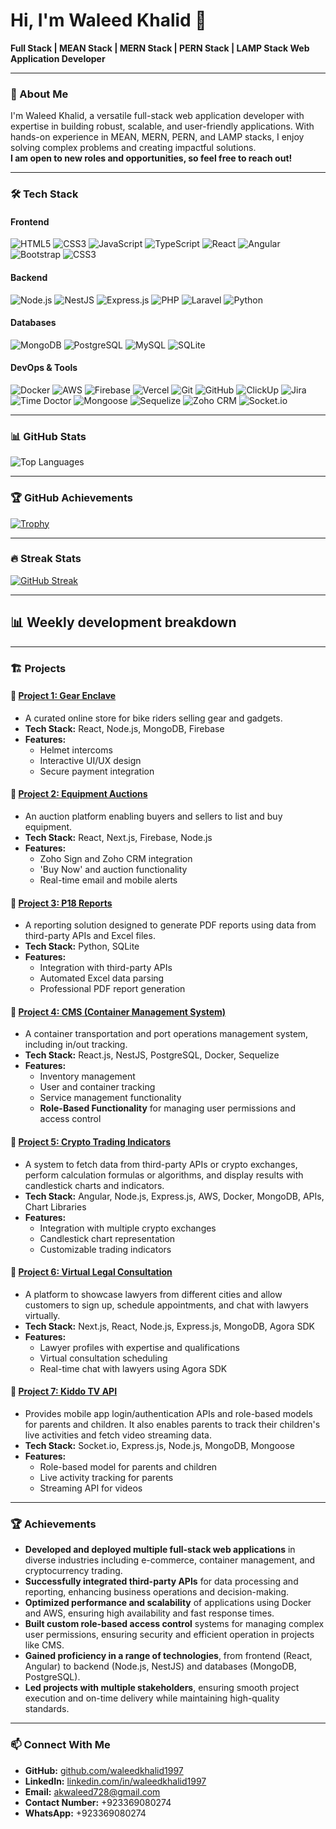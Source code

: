 # Hi, I'm Waleed Khalid 👋  
**Full Stack | MEAN Stack | MERN Stack | PERN Stack | LAMP Stack Web Application Developer**

---

### 🚀 About Me  
I'm Waleed Khalid, a versatile full-stack web application developer with expertise in building robust, scalable, and user-friendly applications. With hands-on experience in MEAN, MERN, PERN, and LAMP stacks, I enjoy solving complex problems and creating impactful solutions.  
**I am open to new roles and opportunities, so feel free to reach out!**  

---

### 🛠️ Tech Stack  

#### **Frontend**  
![HTML5](https://img.shields.io/badge/-HTML5-E34F26?logo=html5&logoColor=white&style=flat)  ![CSS3](https://img.shields.io/badge/-CSS3-1572B6?logo=css3&logoColor=white&style=flat)  ![JavaScript](https://img.shields.io/badge/-JavaScript-F7DF1E?logo=javascript&logoColor=black&style=flat)  ![TypeScript](https://img.shields.io/badge/-TypeScript-3178C6?logo=typescript&logoColor=white&style=flat)  ![React](https://img.shields.io/badge/-React-61DAFB?logo=react&logoColor=black&style=flat)  ![Angular](https://img.shields.io/badge/-Angular-DD0031?logo=angular&logoColor=white&style=flat)  ![Bootstrap](https://img.shields.io/badge/-Bootstrap-563D7C?logo=bootstrap&logoColor=white&style=flat) ![CSS3](https://img.shields.io/badge/-CSS3-1572B6?logo=css3&logoColor=white&style=flat)


#### **Backend**  
![Node.js](https://img.shields.io/badge/-Node.js-339933?logo=node.js&logoColor=white&style=flat)  ![NestJS](https://img.shields.io/badge/-NestJS-E0234E?logo=nestjs&logoColor=white&style=flat)  ![Express.js](https://img.shields.io/badge/-Express.js-000000?logo=express&logoColor=white&style=flat)  ![PHP](https://img.shields.io/badge/-PHP-777BB4?logo=php&logoColor=white&style=flat)  ![Laravel](https://img.shields.io/badge/-Laravel-FF2D20?logo=laravel&logoColor=white&style=flat)  ![Python](https://img.shields.io/badge/-Python-3776AB?logo=python&logoColor=white&style=flat)  

#### **Databases**  
![MongoDB](https://img.shields.io/badge/-MongoDB-47A248?logo=mongodb&logoColor=white&style=flat)  ![PostgreSQL](https://img.shields.io/badge/-PostgreSQL-336791?logo=postgresql&logoColor=white&style=flat)  ![MySQL](https://img.shields.io/badge/-MySQL-4479A1?logo=mysql&logoColor=white&style=flat)  ![SQLite](https://img.shields.io/badge/-SQLite-003B57?logo=sqlite&logoColor=white&style=flat)  

#### **DevOps & Tools**  
![Docker](https://img.shields.io/badge/-Docker-2496ED?logo=docker&logoColor=white&style=flat)  ![AWS](https://img.shields.io/badge/-AWS-232F3E?logo=amazon-aws&logoColor=white&style=flat)  ![Firebase](https://img.shields.io/badge/-Firebase-FFCA28?logo=firebase&logoColor=black&style=flat)  ![Vercel](https://img.shields.io/badge/-Vercel-000000?logo=vercel&logoColor=white&style=flat)  ![Git](https://img.shields.io/badge/-Git-F05032?logo=git&logoColor=white&style=flat)  ![GitHub](https://img.shields.io/badge/-GitHub-181717?logo=github&logoColor=white&style=flat)  ![ClickUp](https://img.shields.io/badge/-ClickUp-7D5DFF?logo=clickup&logoColor=white&style=flat)  ![Jira](https://img.shields.io/badge/-Jira-0052CC?logo=jira&logoColor=white&style=flat)  ![Time Doctor](https://img.shields.io/badge/-Time%20Doctor-55B9F3?logo=time-doctor&logoColor=white&style=flat)  ![Mongoose](https://img.shields.io/badge/-Mongoose-880E4F?logo=mongoose&logoColor=white&style=flat)  ![Sequelize](https://img.shields.io/badge/-Sequelize-52B0E7?logo=sequelize&logoColor=white&style=flat)  ![Zoho CRM](https://img.shields.io/badge/-Zoho%20CRM-FF6F00?logo=zoho&logoColor=white&style=flat)  ![Socket.io](https://img.shields.io/badge/-Socket.io-010101?logo=socket.io&logoColor=white&style=flat)  

---

### 📊 GitHub Stats  

![Top Languages](https://github-readme-stats-waleedkhalid1997s-projects.vercel.app/api/top-langs/?username=waleedkhalid1997&layout=compact&theme=transparent&count_private=true&orgs=wwebsolutions&random=21)  

---

### 🏆 GitHub Achievements  

[![Trophy](https://github-profile-trophy.vercel.app/?username=waleedkhalid1997&theme=gruvbox&no-frame=true&count_private=true)](https://github.com/ryo-ma/github-profile-trophy)  

---

### 🔥 Streak Stats  

[![GitHub Streak](https://streak-stats.demolab.com?user=waleedkhalid1997&theme=transparent)](https://git.io/streak-stats)  

---

## 📊 Weekly development breakdown
<!--START_SECTION:waka-->
<!--END_SECTION:waka-->

---

### 🏗️ Projects  

#### 🌟 [Project 1: Gear Enclave](#)
- A curated online store for bike riders selling gear and gadgets.  
- **Tech Stack:** React, Node.js, MongoDB, Firebase  
- **Features:**  
  - Helmet intercoms  
  - Interactive UI/UX design  
  - Secure payment integration  

#### 🌟 [Project 2: Equipment Auctions](#)  
- An auction platform enabling buyers and sellers to list and buy equipment.  
- **Tech Stack:** React, Next.js, Firebase, Node.js  
- **Features:**  
  - Zoho Sign and Zoho CRM integration  
  - 'Buy Now' and auction functionality  
  - Real-time email and mobile alerts  

#### 🌟 [Project 3: P18 Reports](#)  
- A reporting solution designed to generate PDF reports using data from third-party APIs and Excel files.  
- **Tech Stack:** Python, SQLite  
- **Features:**  
  - Integration with third-party APIs  
  - Automated Excel data parsing  
  - Professional PDF report generation  

#### 🌟 [Project 4: CMS (Container Management System)](#)  
- A container transportation and port operations management system, including in/out tracking.  
- **Tech Stack:** React.js, NestJS, PostgreSQL, Docker, Sequelize  
- **Features:**  
  - Inventory management  
  - User and container tracking  
  - Service management functionality  
  - **Role-Based Functionality** for managing user permissions and access control  

#### 🌟 [Project 5: Crypto Trading Indicators](#)  
- A system to fetch data from third-party APIs or crypto exchanges, perform calculation formulas or algorithms, and display results with candlestick charts and indicators.  
- **Tech Stack:** Angular, Node.js, Express.js, AWS, Docker, MongoDB, APIs, Chart Libraries  
- **Features:**  
  - Integration with multiple crypto exchanges  
  - Candlestick chart representation  
  - Customizable trading indicators  

#### 🌟 [Project 6: Virtual Legal Consultation](#)  
- A platform to showcase lawyers from different cities and allow customers to sign up, schedule appointments, and chat with lawyers virtually.  
- **Tech Stack:** Next.js, React, Node.js, Express.js, MongoDB, Agora SDK  
- **Features:**  
  - Lawyer profiles with expertise and qualifications  
  - Virtual consultation scheduling  
  - Real-time chat with lawyers using Agora SDK  

#### 🌟 [Project 7: Kiddo TV API](#)  
- Provides mobile app login/authentication APIs and role-based models for parents and children. It also enables parents to track their children's live activities and fetch video streaming data.  
- **Tech Stack:** Socket.io, Express.js, Node.js, MongoDB, Mongoose  
- **Features:**  
  - Role-based model for parents and children  
  - Live activity tracking for parents  
  - Streaming API for videos  

---

### 🏆 Achievements  

- **Developed and deployed multiple full-stack web applications** in diverse industries including e-commerce, container management, and cryptocurrency trading.  
- **Successfully integrated third-party APIs** for data processing and reporting, enhancing business operations and decision-making.  
- **Optimized performance and scalability** of applications using Docker and AWS, ensuring high availability and fast response times.  
- **Built custom role-based access control** systems for managing complex user permissions, ensuring security and efficient operation in projects like CMS.  
- **Gained proficiency in a range of technologies**, from frontend (React, Angular) to backend (Node.js, NestJS) and databases (MongoDB, PostgreSQL).  
- **Led projects with multiple stakeholders**, ensuring smooth project execution and on-time delivery while maintaining high-quality standards.  

---

### 📫 Connect With Me  
- **GitHub:** [github.com/waleedkhalid1997](https://github.com/waleedkhalid1997)  
- **LinkedIn:** [linkedin.com/in/waleedkhalid1997](https://www.linkedin.com/in/waleedkhalid1997)  
- **Email:** [akwaleed728@gmail.com](mailto:akwaleed728@gmail.com)  
- **Contact Number:** +923369080274  
- **WhatsApp:** +923369080274  
